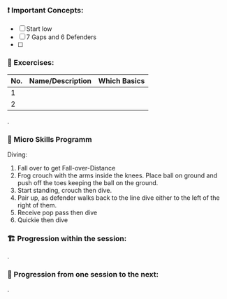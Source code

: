 ### ❗ Important Concepts:

* [ ] Start low
* [ ] 7 Gaps and 6 Defenders
* [ ] 

### 💪 Excercises:

| No. | Name/Description | Which Basics |
|-----|------------------|--------------|
| 1 |  |  |
| 2 |  |  |

.

### 🤏 Micro Skills Programm

Diving:

1. Fall over to get Fall-over-Distance
2. Frog crouch with the arms inside the knees. Place ball on ground and push off the toes keeping the ball on the ground.
3. Start standing, crouch then dive.
4. Pair up, as defender walks back to the line dive either to the left of the right of them.
5. Receive pop pass then dive
6. Quickie then dive

### 🏗️ Progression within the session:

.

### 🌱 Progression from one session to the next:

.